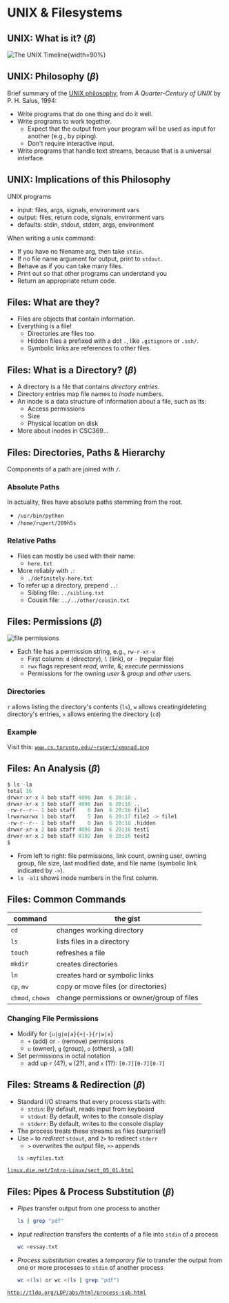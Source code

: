 # UNIX & Filesystems

## UNIX: What is it? $(\beta)$

![The UNIX Timeline](figures/unix_timeline.svg){width=90%}

## UNIX: Philosophy $(\beta)$

Brief summary of the [UNIX philosophy](https://en.wikipedia.org/wiki/Unix_philosophy), from _A Quarter-Century of UNIX_ by P. H. Salus, 1994:

- Write programs that do one thing and do it well.
- Write programs to work together.
  - Expect that the output from your program will be used as input for another (e.g., by piping).
  - Don't require interactive input.
- Write programs that handle text streams, because that is a universal interface.

## UNIX: Implications of this Philosophy

UNIX programs

- input: files, args, signals, environment vars
- output: files, return code, signals, environment vars
- defaults: stdin, stdout, stderr, args, environment

When writing a unix command:

- If you have no filename arg, then take `stdin`.
- If no file name argument for output, print to `stdout`.
- Behave as if you can take many files.
- Print out so that other programs can understand you
- Return an appropriate return code.

## Files: What are they?

- Files are objects that contain information.
- Everything is a file!
  - Directories are files too.
  - Hidden files a prefixed with a dot `.`, like `.gitignore` or `.ssh/`.
  - Symbolic links are references to other files.

## Files: What is a Directory? $(\beta)$

- A directory is a file that contains _directory entries_.
- Directory entries map file names to _inode_ numbers.
- An inode is a data structure of information about a file, such as its:
  - Access permissions
  - Size
  - Physical location on disk
- More about inodes in CSC369...

## Files: Directories, Paths & Hierarchy

Components of a path are joined with `/`.

### Absolute Paths

In actuality, files have absolute paths stemming from the root.

- `/usr/bin/python`
- `/home/rupert/209h5s`

### Relative Paths

- Files can mostly be used with their name:
  - `here.txt`
- More reliably with `.`:
  - `./definitely-here.txt`
- To refer up a directory, prepend `..`:
  - Sibling file: `../sibling.txt`
  - Cousin file: `../../other/cousin.txt`

## Files: Permissions ($\beta$)

![file permissions](figures/file_perms.svg)

- Each file has a permission string, e.g., `rw-r-xr-x`
  - First column: `d` (directory), `l` (link), or `-` (regular file)
  - `rwx` flags represent _read_, _write_, &; _execute_ permissions
  - Permissions for the owning _user_ & _group_ and _other_ users.

### Directories

`r` allows listing the directory's contents (`ls`), `w` allows creating/deleting directory's entries, `x` allows entering the directory (`cd`)

### Example

Visit this: [`www.cs.toronto.edu/~rupert/xmonad.png`](www.cs.toronto.edu/~rupert/xmonad.png)

## Files: An Analysis ($\beta$)

```python
$ ls -la
total 16
drwxr-xr-x 4 bob staff 4096 Jan  6 20:18 .
drwxr-xr-x 3 bob staff 4096 Jan  6 20:18 ..
-rw-r--r-- 1 bob staff    0 Jan  6 20:16 file1
lrwxrwxrwx 1 bob staff    5 Jan  6 20:17 file2 -> file1
-rw-r--r-- 1 bob staff    0 Jan  6 20:18 .hidden
drwxr-xr-x 2 bob staff 4096 Jan  6 20:16 test1
drwxr-xr-x 2 bob staff 8192 Jan  6 20:16 test2
$
```

- From left to right: file permissions, link count, owning user, owning group, file size, last modified date, and file name (symbolic link indicated by `->`).
- `ls -ali` shows inode numbers in the first column.

## Files: Common Commands

| command          | the gist                                   |
| ---------------- | ------------------------------------------ |
| `cd`             | changes working directory                  |
| `ls`             | lists files in a directory                 |
| `touch`          | refreshes a file                           |
| `mkdir`          | creates directories                        |
| `ln`             | creates hard or symbolic links             |
| `cp`, `mv`       | copy or move files (or directories)        |
| `chmod`, `chown` | change permissions or owner/group of files |

### Changing File Permissions

- Modify for `{u|g|o|a}{+|-}{r|w|x}`
  - `+` (add) or `-` (remove) permissions
  - `u` (owner), `g` (group), `o` (others), `a` (all)
- Set permissions in octal notation
  - add up `r` (4?), `w` (2?), and `x` (1?): `[0-7][0-7][0-7]`

## Files: Streams & Redirection $(\beta)$

- Standard I/O streams that every process starts with:
  - `stdin`: By default, reads input from keyboard
  - `stdout`: By default, writes to the console display
  - `stderr`: By default, writes to the console display
- The process treats these streams as files (surprise!)
- Use `>` to _redirect_ `stdout`, and `2>` to redirect `stderr`
  - `>` overwrites the output file, `>>` appends
  ```sh
  ls >myfiles.txt
  ```

[`linux.die.net/Intro-Linux/sect_05_01.html`](https://linux.die.net/Intro-Linux/sect_05_01.html)

## Files: Pipes & Process Substitution $(\beta)$

- _Pipes_ transfer output from one process to another
  ```sh
  ls | grep "pdf"
  ```
- _Input redirection_ transfers the contents of a file into `stdin` of a process
  ```sh
  wc <essay.txt
  ```
- _Process substitution_ creates a _temporary file_ to transfer the output from one or more processes to `stdin` of another process
  ```sh
  wc <(ls) or wc <(ls | grep "pdf")
  ```

[`http://tldp.org/LDP/abs/html/process-sub.html`](http://tldp.org/LDP/abs/html/process-sub.html)
